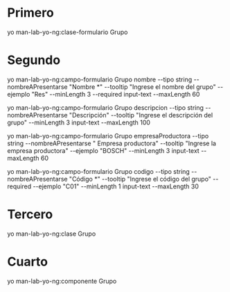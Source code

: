 # Primero
yo man-lab-yo-ng:clase-formulario Grupo
# Segundo
yo man-lab-yo-ng:campo-formulario Grupo nombre --tipo string --nombreAPresentarse "Nombre *" --tooltip "Ingrese el nombre del grupo" --ejemplo "Res" --minLength 3 --required input-text --maxLength 60

yo man-lab-yo-ng:campo-formulario Grupo descripcion --tipo string --nombreAPresentarse "Descripción" --tooltip "Ingrese el descripción del grupo" --minLength 3  input-text --maxLength 100

yo man-lab-yo-ng:campo-formulario Grupo empresaProductora --tipo string --nombreAPresentarse " Empresa productora" --tooltip "Ingrese la empresa productora" --ejemplo "BOSCH" --minLength 3 input-text --maxLength 60  

yo man-lab-yo-ng:campo-formulario Grupo codigo --tipo string --nombreAPresentarse "Código *" --tooltip "Ingrese el código del grupo" --required --ejemplo "C01" --minLength 1 input-text --maxLength 30 

# Tercero 
yo man-lab-yo-ng:clase Grupo
# Cuarto
yo man-lab-yo-ng:componente Grupo
